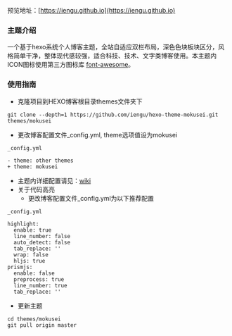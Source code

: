 预览地址：[https://iengu.github.io](https://iengu.github.io)   

### 主题介绍
一个基于hexo系统个人博客主题，全站自适应双栏布局，深色色块板块区分，风格简单干净，整体现代感较强，适合科技、技术、文字类博客使用。本主题内ICON图标使用第三方图标库 [font-awesome](https://fontawesome.com/)。

### 使用指南
* 克隆项目到HEXO博客根目录themes文件夹下
```
git clone --depth=1 https://github.com/iengu/hexo-theme-mokusei.git themes/mokusei
```
* 更改博客配置文件_config.yml, theme选项值设为mokusei
```
_config.yml

- theme: other themes
+ theme: mokusei
```
* 主题内详细配置请见：[wiki](https://github.com/iengu/hexo-theme-mokusei/wiki/%E4%B8%BB%E9%A2%98%E9%85%8D%E7%BD%AE%E6%96%87%E4%BB%B6_config.yml)
* 关于代码高亮
  * 更改博客配置文件_config.yml为以下推荐配置
```
_config.yml

highlight:
  enable: true
  line_number: false
  auto_detect: false
  tab_replace: ''
  wrap: false
  hljs: true
prismjs:
  enable: false
  preprocess: true
  line_number: true
  tab_replace: ''
```
* 更新主题
```
cd themes/mokusei
git pull origin master
```



